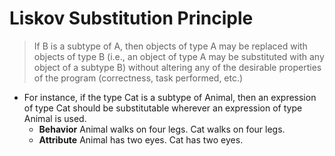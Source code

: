 # Liskov Substitution Principle

> If B is a subtype of A, then objects of type A may be replaced with objects of type B (i.e., an object of type A may be substituted with any object of a subtype B) without altering any of the desirable properties of the program (correctness, task performed, etc.)

- For instance, if the type Cat is a subtype of Animal, then an expression of type Cat should be substitutable wherever an expression of type Animal is used.
  - **Behavior**
    Animal walks on four legs.
    Cat walks on four legs.
  - **Attribute**
    Animal has two eyes.
    Cat has two eyes.
